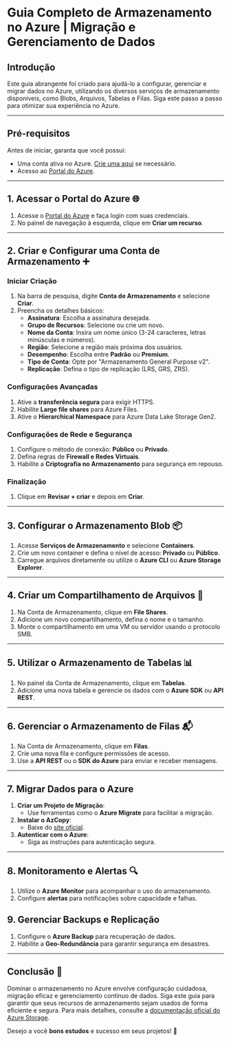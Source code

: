 # Guia Completo de Armazenamento no Azure | Migração e Gerenciamento de Dados

## Introdução

Este guia abrangente foi criado para ajudá-lo a configurar, gerenciar e migrar dados no Azure, utilizando os diversos serviços de armazenamento disponíveis, como Blobs, Arquivos, Tabelas e Filas. Siga este passo a passo para otimizar sua experiência no Azure.

---

## Pré-requisitos

Antes de iniciar, garanta que você possui:

- Uma conta ativa no Azure. [Crie uma aqui](https://azure.microsoft.com/free/) se necessário.
- Acesso ao [Portal do Azure](https://portal.azure.com/).

---

## 1. Acessar o Portal do Azure 🌐

1. Acesse o [Portal do Azure](https://portal.azure.com/) e faça login com suas credenciais.
2. No painel de navegação à esquerda, clique em **Criar um recurso**.

---

## 2. Criar e Configurar uma Conta de Armazenamento ➕

### Iniciar Criação

1. Na barra de pesquisa, digite **Conta de Armazenamento** e selecione **Criar**.
2. Preencha os detalhes básicos:
   - **Assinatura**: Escolha a assinatura desejada.
   - **Grupo de Recursos**: Selecione ou crie um novo.
   - **Nome da Conta**: Insira um nome único (3-24 caracteres, letras minúsculas e números).
   - **Região**: Selecione a região mais próxima dos usuários.
   - **Desempenho**: Escolha entre **Padrão** ou **Premium**.
   - **Tipo de Conta**: Opte por "Armazenamento General Purpose v2".
   - **Replicação**: Defina o tipo de replicação (LRS, GRS, ZRS).

### Configurações Avançadas

1. Ative a **transferência segura** para exigir HTTPS.
2. Habilite **Large file shares** para Azure Files.
3. Ative o **Hierarchical Namespace** para Azure Data Lake Storage Gen2.

### Configurações de Rede e Segurança

1. Configure o método de conexão: **Público** ou **Privado**.
2. Defina regras de **Firewall e Redes Virtuais**.
3. Habilite a **Criptografia no Armazenamento** para segurança em repouso.

### Finalização

1. Clique em **Revisar + criar** e depois em **Criar**.

---

## 3. Configurar o Armazenamento Blob 📦

1. Acesse **Serviços de Armazenamento** e selecione **Containers**.
2. Crie um novo container e defina o nível de acesso: **Privado** ou **Público**.
3. Carregue arquivos diretamente ou utilize o **Azure CLI** ou **Azure Storage Explorer**.

---

## 4. Criar um Compartilhamento de Arquivos 📁

1. Na Conta de Armazenamento, clique em **File Shares**.
2. Adicione um novo compartilhamento, defina o nome e o tamanho.
3. Monte o compartilhamento em uma VM ou servidor usando o protocolo SMB.

---

## 5. Utilizar o Armazenamento de Tabelas 📊

1. No painel da Conta de Armazenamento, clique em **Tabelas**.
2. Adicione uma nova tabela e gerencie os dados com o **Azure SDK** ou **API REST**.

---

## 6. Gerenciar o Armazenamento de Filas 📬

1. Na Conta de Armazenamento, clique em **Filas**.
2. Crie uma nova fila e configure permissões de acesso.
3. Use a **API REST** ou o **SDK do Azure** para enviar e receber mensagens.

---

## 7. Migrar Dados para o Azure

1. **Criar um Projeto de Migração**:
   - Use ferramentas como o **Azure Migrate** para facilitar a migração.
2. **Instalar o AzCopy**:
   - Baixe do [site oficial](https://docs.microsoft.com/azure/storage/common/storage-use-azcopy-v10).
3. **Autenticar com o Azure**:
   - Siga as instruções para autenticação segura.

---

## 8. Monitoramento e Alertas 🔍

1. Utilize o **Azure Monitor** para acompanhar o uso do armazenamento.
2. Configure **alertas** para notificações sobre capacidade e falhas.

## 9. Gerenciar Backups e Replicação

1. Configure o **Azure Backup** para recuperação de dados.
2. Habilite a **Geo-Redundância** para garantir segurança em desastres.

---

## Conclusão 🎯

Dominar o armazenamento no Azure envolve configuração cuidadosa, migração eficaz e gerenciamento contínuo de dados. Siga este guia para garantir que seus recursos de armazenamento sejam usados de forma eficiente e segura. Para mais detalhes, consulte a [documentação oficial do Azure Storage](https://docs.microsoft.com/azure/storage/).

Desejo a você **bons estudos** e sucesso em seus projetos! 🚀
